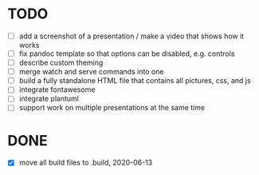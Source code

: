 # TODO

- [ ] add a screenshot of a presentation / make a video that shows how it works
- [ ] fix pandoc template so that options can be disabled, e.g. controls
- [ ] describe custom theming
- [ ] merge watch and serve commands into one
- [ ] build a fully standalone HTML file that contains all pictures, css, and js
- [ ] integrate fontawesome
- [ ] integrate plantuml
- [ ] support work on multiple presentations at the same time

# DONE

- [x] move all build files to .build, 2020-06-13
